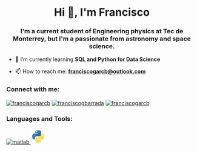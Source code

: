 <h1 align="center">Hi 👋, I'm Francisco</h1>
<h3 align="center">I'm a current student of Engineering physics at Tec de Monterrey, but I'm a passionate from astronomy and space science.</h3>

- 🌱 I’m currently learning **SQL and Python for Data Science**

- 📫 How to reach me: **franciscogarcb@outlook.com**

<h3 align="left">Connect with me:</h3>
<p align="left">
<a href="https://twitter.com/franciscogarcb" target="blank"><img align="center" src="https://raw.githubusercontent.com/rahuldkjain/github-profile-readme-generator/master/src/images/icons/Social/twitter.svg" alt="franciscogarcb" height="30" width="40" /></a>
<a href="https://linkedin.com/in/franciscogbarrada" target="blank"><img align="center" src="https://raw.githubusercontent.com/rahuldkjain/github-profile-readme-generator/master/src/images/icons/Social/linked-in-alt.svg" alt="franciscogbarrada" height="30" width="40" /></a>
<a href="https://instagram.com/franciscogarcb" target="blank"><img align="center" src="https://raw.githubusercontent.com/rahuldkjain/github-profile-readme-generator/master/src/images/icons/Social/instagram.svg" alt="franciscogarcb" height="30" width="40" /></a>
</p>

<h3 align="left">Languages and Tools:</h3>
<p align="left"> <a href="https://www.mathworks.com/" target="_blank" rel="noreferrer"> <img src="https://upload.wikimedia.org/wikipedia/commons/2/21/Matlab_Logo.png" alt="matlab" width="40" height="40"/> </a> <a href="https://www.python.org" target="_blank" rel="noreferrer"> <img src="https://raw.githubusercontent.com/devicons/devicon/master/icons/python/python-original.svg" alt="python" width="40" height="40"/> </a> </p>

